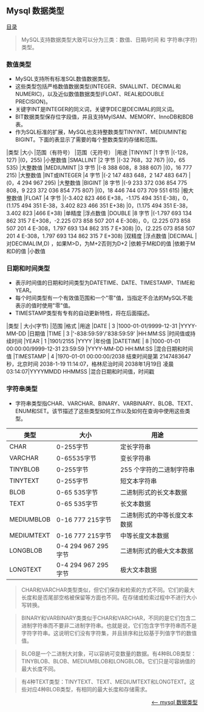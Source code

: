 ## Mysql 数据类型

<a href="README.md">目录</a>

> MySQL支持数据类型大致可以分为三类：数值、日期/时间 和 字符串(字符) 类型。

### 数值类型

* MySQL支持所有标准SQL数值数据类型。
* 这些类型包括严格数值数据类型(INTEGER、SMALLINT、DECIMAL和NUMERIC)，以及近似数值数据类型(FLOAT、REAL和DOUBLE PRECISION)。
* 关键字INT是INTEGER的同义词，关键字DEC是DECIMAL的同义词。
* BIT数据类型保存位字段值，并且支持MyISAM、MEMORY、InnoDB和BDB表。
* 作为SQL标准的扩展，MySQL也支持整数类型TINYINT、MEDIUMINT和BIGINT。下面的表显示了需要的每个整数类型的存储和范围。


|类型 			|大小	|范围（有符号） 						|范围（无符号） 		|用途
|TINYINT 		|1 字节	|(-128，127) 							|(0，255) 				|小整数值
|SMALLINT 		|2 字节	|(-32 768，32 767) 						|(0，65 535) 			|大整数值
|MEDIUMINT 		|3 字节	|(-8 388 608，8 388 607) 				|(0，16 777 215) 		|大整数值
|INT或INTEGER 	|4 字节	|(-2 147 483 648，2 147 483 647) 		|(0，4 294 967 295) 	|大整数值
|BIGINT 		|8 字节	|(-9 233 372 036 854 775 808，9 223 372 036 854 775 807) 	|(0，18 446 744 073 709 551 615) 	|极大整数值
|FLOAT 			|4 字节	|(-3.402 823 466 E+38，-1.175 494 351 E-38)，0，(1.175 494 351 E-38，3.402 823 466 351 E+38) 	|0，(1.175 494 351 E-38，3.402 823 |466 E+38) 	|单精度	|浮点数值
|DOUBLE 		|8 字节 	 |(-1.797 693 134 862 315 7 E+308，-2.225 073 858 507 201 4 E-308)，0，(2.225 073 858 507 201 4 E-308，1.797 693 134 862 315 7 E+308) 				|0，(2.225 073 858 507 201 4 E-308，1.797 693 134 862 315 7 E+308) 	|双精度	|浮点数值
|DECIMAL 		|对DECIMAL(M,D) ，如果M>D，为M+2否则为D+2 	|依赖于M和D的值 	|依赖于M和D的值 	|小数值


### 日期和时间类型

* 表示时间值的日期和时间类型为DATETIME、DATE、TIMESTAMP、TIME和YEAR。
* 每个时间类型有一个有效值范围和一个"零"值，当指定不合法的MySQL不能表示的值时使用"零"值。
* TIMESTAMP类型有专有的自动更新特性，将在后面描述。

|类型			| 大小(字节)  	|范围 										|格式 					|用途
|DATE			| 3 			|1000-01-01/9999-12-31						|YYYY-MM-DD 			|日期值
|TIME			| 3 			|'-838:59:59'/'838:59:59'					|HH:MM:SS 				|时间值或持续时间
|YEAR			| 1 			|1901/2155									|YYYY 					|年份值
|DATETIME		| 8 			|1000-01-01 00:00:00/9999-12-31 23:59:59 	|YYYY-MM-DD HH:MM:SS 	|混合日期和时间值
|TIMESTAMP		| 4 			|1970-01-01 00:00:00/2038 结束时间是第 2147483647 秒，北京时间 2038-1-19 11:14:07，格林尼治时间 2038年1月19日 凌晨 03:14:07|YYYYMMDD HHMMSS 	|混合日期和时间值，时间戳


### 字符串类型

* 字符串类型指CHAR、VARCHAR、BINARY、VARBINARY、BLOB、TEXT、ENUM和SET。该节描述了这些类型如何工作以及如何在查询中使用这些类型。

|类型			| 	大小 					|用途
|---------------|---------------------------|----------------------------
|CHAR			| 	0-255字节 				|定长字符串
|VARCHAR		| 	0-65535字节 			|变长字符串
|TINYBLOB		| 	0-255字节 				|255 个字符的二进制字符串
|TINYTEXT		| 	0-255字节 				|短文本字符串
|BLOB			| 	0-65 535字节			|二进制形式的长文本数据
|TEXT			| 	0-65 535字节			|长文本数据
|MEDIUMBLOB		| 	0-16 777 215字节 		|二进制形式的中等长度文本数据
|MEDIUMTEXT		| 	0-16 777 215字节		|中等长度文本数据
|LONGBLOB		| 	0-4 294 967 295字节 	|二进制形式的极大文本数据
|LONGTEXT		| 	0-4 294 967 295字节 	|极大文本数据

> CHAR和VARCHAR类型类似，但它们保存和检索的方式不同。它们的最大长度和是否尾部空格被保留等方面也不同。在存储或检索过程中不进行大小写转换。

> BINARY和VARBINARY类类似于CHAR和VARCHAR，不同的是它们包含二进制字符串而不要非二进制字符串。也就是说，它们包含字节字符串而不是字符字符串。这说明它们没有字符集，并且排序和比较基于列值字节的数值值。

> BLOB是一个二进制大对象，可以容纳可变数量的数据。有4种BLOB类型：TINYBLOB、BLOB、MEDIUMBLOB和LONGBLOB。它们只是可容纳值的最大长度不同。

> 有4种TEXT类型：TINYTEXT、TEXT、MEDIUMTEXT和LONGTEXT。这些对应4种BLOB类型，有相同的最大长度和存储需求。


<a href="data-type.md" style="float: right;"><—— mysql 数据类型</a>
